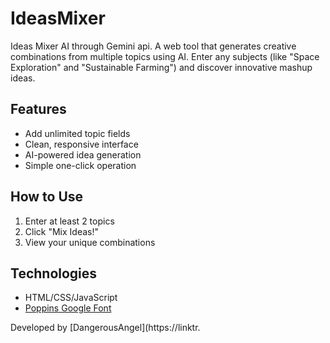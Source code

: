 # IdeasMixer
Ideas Mixer AI through Gemini api.
A web tool that generates creative combinations from multiple topics using AI. Enter any subjects (like "Space Exploration" and "Sustainable Farming") and discover innovative mashup ideas.

## Features
- Add unlimited topic fields
- Clean, responsive interface
- AI-powered idea generation
- Simple one-click operation

## How to Use
1. Enter at least 2 topics
2. Click "Mix Ideas!"
3. View your unique combinations

## Technologies
- HTML/CSS/JavaScript
- [Poppins Google Font](https://fonts.google.com/specimen/Poppins)

Developed by [DangerousAngel](https://linktr.
